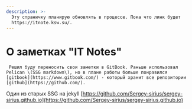 ```yaml
---
description: >-
  Эту страничку планирую обновлять в процессе. Пока что линк будет
  https://itnote.ksw.su/.
---
```


# О заметках "IT Notes"

     Решил буду переносить свои заметки в GitBook. Раньше использовал Pelican \(SSG markdown\), но в плане работы больше понравился [gitbook](https://www.gitbook.com/) - который хранит все репозитории [github](https://github.com/).  


Один из старых SSG на jekyll [https://github.com/Sergey-sirius/sergey-sirius.github.io](https://github.com/Sergey-sirius/sergey-sirius.github.io)

